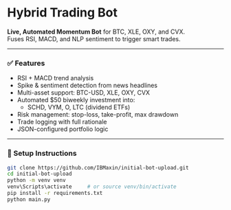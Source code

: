 # Hybrid Trading Bot

**Live, Automated Momentum Bot** for BTC, XLE, OXY, and CVX.  
Fuses RSI, MACD, and NLP sentiment to trigger smart trades.

---

### ✅ Features
- RSI + MACD trend analysis
- Spike & sentiment detection from news headlines
- Multi-asset support: BTC-USD, XLE, OXY, CVX
- Automated $50 biweekly investment into:
  - SCHD, VYM, O, LTC (dividend ETFs)
- Risk management: stop-loss, take-profit, max drawdown
- Trade logging with full rationale
- JSON-configured portfolio logic

---

### 🔧 Setup Instructions
```bash
git clone https://github.com/IBMaxin/initial-bot-upload.git
cd initial-bot-upload
python -m venv venv
venv\Scripts\activate     # or source venv/bin/activate
pip install -r requirements.txt
python main.py
